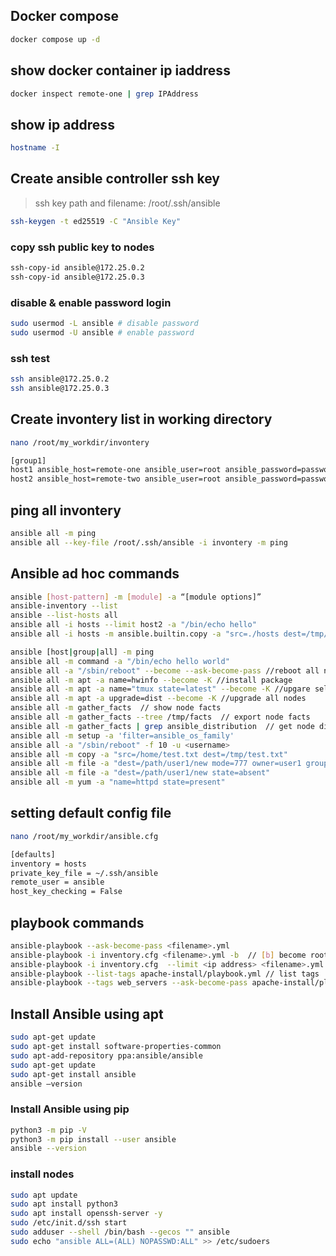 ## Docker compose
```sh
docker compose up -d
```

## show docker container ip iaddress
```sh
docker inspect remote-one | grep IPAddress
```

## show ip address
```sh
hostname -I
```

## Create ansible controller ssh key
> ssh key path and filename: /root/.ssh/ansible
```sh
ssh-keygen -t ed25519 -C "Ansible Key"
```

### copy ssh public key to nodes
```sh
ssh-copy-id ansible@172.25.0.2
ssh-copy-id ansible@172.25.0.3
```

### disable & enable password login
```sh
sudo usermod -L ansible # disable password
sudo usermod -U ansible # enable password
```

### ssh test
```sh
ssh ansible@172.25.0.2
ssh ansible@172.25.0.3
```

## Create invontery list in working directory
```sh
nano /root/my_workdir/invontery
```
```sh
[group1]
host1 ansible_host=remote-one ansible_user=root ansible_password=password
host2 ansible_host=remote-two ansible_user=root ansible_password=password
```

## ping all invontery
```sh
ansible all -m ping
ansible all --key-file /root/.ssh/ansible -i invontery -m ping
```

## Ansible ad hoc commands
```sh
ansible [host-pattern] -m [module] -a “[module options]”
ansible-inventory --list
ansible --list-hosts all
ansible all -i hosts --limit host2 -a "/bin/echo hello"
ansible all -i hosts -m ansible.builtin.copy -a "src=./hosts dest=/tmp/hosts"

ansible [host|group|all] -m ping
ansible all -m command -a "/bin/echo hello world"
ansible all -a "/sbin/reboot" --become --ask-become-pass //reboot all nodes
ansible all -m apt -a name=hwinfo --become -K //install package
ansible all -m apt -a name="tmux state=latest" --become -K //upgare selected package
ansible all -m apt -a upgrade=dist --become -K //upgrade all nodes
ansible all -m gather_facts  // show node facts
ansible all -m gather_facts --tree /tmp/facts  // export node facts
ansible all -m gather_facts | grep ansible_distribution  // get node dist
ansible all -m setup -a 'filter=ansible_os_family'
ansible all -a "/sbin/reboot" -f 10 -u <username>
ansible all -m copy -a "src=/home/test.txt dest=/tmp/test.txt"
ansible all -m file -a "dest=/path/user1/new mode=777 owner=user1 group=user1 state=directory"
ansible all -m file -a "dest=/path/user1/new state=absent"
ansible all -m yum -a "name=httpd state=present"
```

## setting default config file
```sh
nano /root/my_workdir/ansible.cfg
```
```sh
[defaults]
inventory = hosts
private_key_file = ~/.ssh/ansible
remote_user = ansible
host_key_checking = False
```


## playbook commands
```sh
ansible-playbook --ask-become-pass <filename>.yml
ansible-playbook -i inventory.cfg <filename>.yml -b  // [b] become root on the remote nodes
ansible-playbook -i inventory.cfg  --limit <ip address> <filename>.yml
ansible-playbook --list-tags apache-install/playbook.yml // list tags
ansible-playbook --tags web_servers --ask-become-pass apache-install/playbook.yml  // run selected tag
```


## Install Ansible using apt
```sh
sudo apt-get update 
sudo apt-get install software-properties-common
sudo apt-add-repository ppa:ansible/ansible
sudo apt-get update
sudo apt-get install ansible
ansible –version
```

### Install Ansible using pip
```sh
python3 -m pip -V
python3 -m pip install --user ansible
ansible --version
```

### install nodes
```sh
sudo apt update
sudo apt install python3
sudo apt install openssh-server -y
sudo /etc/init.d/ssh start
sudo adduser --shell /bin/bash --gecos "" ansible
sudo echo "ansible ALL=(ALL) NOPASSWD:ALL" >> /etc/sudoers
```
